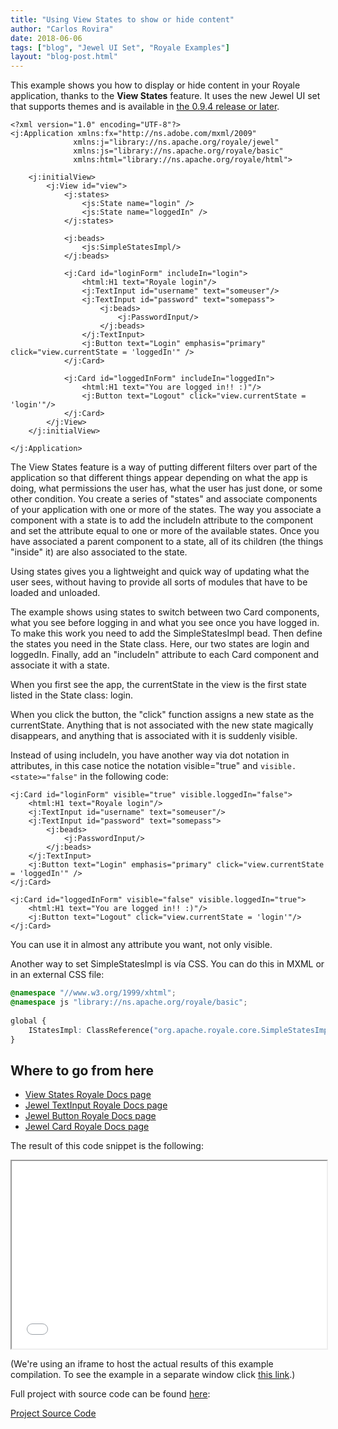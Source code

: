```yaml
---
title: "Using View States to show or hide content"
author: "Carlos Rovira"
date: 2018-06-06
tags: ["blog", "Jewel UI Set", "Royale Examples"]
layout: "blog-post.html"
---
```

This example shows you how to display or hide content in your Royale application, thanks to the **View States** feature. It uses the new Jewel UI set that supports themes and is available in [the 0.9.4 release or later](https://royale.apache.org/download/).

```mxml
<?xml version="1.0" encoding="UTF-8"?>
<j:Application xmlns:fx="http://ns.adobe.com/mxml/2009"
              xmlns:j="library://ns.apache.org/royale/jewel"
              xmlns:js="library://ns.apache.org/royale/basic"
              xmlns:html="library://ns.apache.org/royale/html">
    
    <j:initialView>
        <j:View id="view">
            <j:states>
                <js:State name="login" />        
                <js:State name="loggedIn" />        
            </j:states>
            
            <j:beads>
                <js:SimpleStatesImpl/>
            </j:beads>

            <j:Card id="loginForm" includeIn="login">
                <html:H1 text="Royale login"/>
                <j:TextInput id="username" text="someuser"/>
                <j:TextInput id="password" text="somepass">
                    <j:beads>
                        <j:PasswordInput/>
                    </j:beads>
                </j:TextInput>
                <j:Button text="Login" emphasis="primary" click="view.currentState = 'loggedIn'" />
            </j:Card>

            <j:Card id="loggedInForm" includeIn="loggedIn">
                <html:H1 text="You are logged in!! :)"/>
                <j:Button text="Logout" click="view.currentState = 'login'"/>
            </j:Card>
        </j:View>
    </j:initialView>

</j:Application>
```

The View States feature is a way of putting different filters over part of the application so that different things appear depending on what the app is doing, what permissions the user has, what the user has just done, or some other condition. You create a series of "states" and associate components of your application with one or more of the states. The way you associate a component with a state is to add the includeIn attribute to the component and set the attribute equal to one or more of the available states. Once you have associated a parent component to a state, all of its children (the things "inside" it) are also associated to the state.

Using states gives you a lightweight and quick way of updating what the user sees, without having to provide all sorts of modules that have to be loaded and unloaded.

The example shows using states to switch between two Card components, what you see before logging in and what you see once you have logged in. To make this work you need to add the SimpleStatesImpl bead. Then define the states you need in the State class. Here, our two states are login and loggedIn. Finally, add an "includeIn" attribute to each Card component and associate it with a state.

When you first see the app, the currentState in the view is the first state listed in the State class: login.

When you click the button, the "click" function assigns a new state as the currentState. Anything that is not associated with the new state magically disappears, and anything that is associated with it is suddenly visible.

Instead of using includeIn, you have another way via dot notation in attributes, in this case notice the notation visible="true" and `visible.<state>="false"` in the following code:

```mxml
<j:Card id="loginForm" visible="true" visible.loggedIn="false">
    <html:H1 text="Royale login"/>
    <j:TextInput id="username" text="someuser"/>
    <j:TextInput id="password" text="somepass">
        <j:beads>
            <j:PasswordInput/>
        </j:beads>
    </j:TextInput>
    <j:Button text="Login" emphasis="primary" click="view.currentState = 'loggedIn'" />
</j:Card>

<j:Card id="loggedInForm" visible="false" visible.loggedIn="true">
    <html:H1 text="You are logged in!! :)"/>
    <j:Button text="Logout" click="view.currentState = 'login'"/>
</j:Card>
```

You can use it in almost any attribute you want, not only visible.

Another way to set SimpleStatesImpl is vía CSS. You can do this in MXML or in an external CSS file:

```css
@namespace "//www.w3.org/1999/xhtml";
@namespace js "library://ns.apache.org/royale/basic";
    
global {
    IStatesImpl: ClassReference("org.apache.royale.core.SimpleStatesImpl");
}
```

## Where to go from here

- [View States Royale Docs page](https://apache.github.io/royale-docs/features/view-states)
- [Jewel TextInput Royale Docs page](https://apache.github.io/royale-docs/component-sets/jewel/textinput)
- [Jewel Button Royale Docs page](https://apache.github.io/royale-docs/component-sets/jewel/button)
- [Jewel Card Royale Docs page](https://apache.github.io/royale-docs/component-sets/jewel/card)

The result of this code snippet is the following:

<iframe width="100%" height="300" src="/blog-examples/BE0008_Using_View_States_to_show_or_hide_content/index.html"></iframe>

(We're using an iframe to host the actual results of this example compilation. To see the example in a separate window click <a href="/blog-examples/BE0008_Using_View_States_to_show_or_hide_content/index.html" target="_blank">this link</a>.)

Full project with source code can be found [here](https://github.com/apache/royale-asjs/tree/develop/examples/blog/BE0008_Using_View_States_to_show_or_hide_content):

<a class="btn btn-download" href="https://github.com/apache/royale-asjs/tree/develop/examples/blog/BE0008_Using_View_States_to_show_or_hide_content"><i class="fa-solid fa-download"></i> Project Source Code</a>